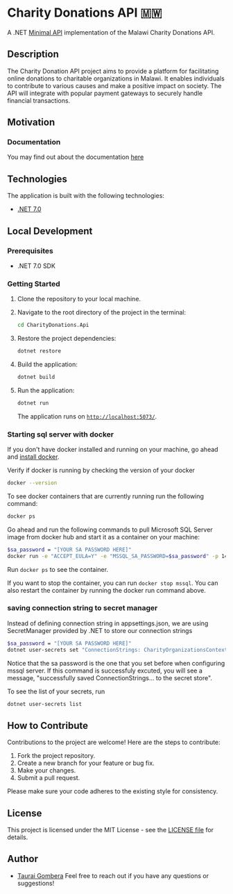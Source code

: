 # Charity Donations API 🇲🇼

A .NET [Minimal API](https://learn.microsoft.com/en-us/aspnet/core/fundamentals/minimal-apis?view=aspnetcore-7.0) implementation of the Malawi Charity Donations API.

## Description

The Charity Donation API project aims to provide a platform for facilitating online donations to charitable organizations in Malawi. It enables individuals to contribute to various causes and make a positive impact on society. The API will integrate with popular payment gateways to securely handle financial transactions.

## Motivation

### Documentation

You may find out about the documentation [here](https://github.com/...Usecases.md)

## Technologies

The application is built with the following technologies:

- [.NET 7.0](https://learn.microsoft.com/en-us/dotnet/core/whats-new/dotnet-7)

## Local Development

### Prerequisites

- .NET 7.0 SDK

### Getting Started

1. Clone the repository to your local machine.

2. Navigate to the root directory of the project in the terminal:

   ```bash
   cd CharityDonations.Api
   ```

3. Restore the project dependencies:

   ```bash
   dotnet restore
   ```

4. Build the application:

   ```bash
   dotnet build
   ```

5. Run the application:

   ```bash
   dotnet run
   ```

   The application runs on [`http://localhost:5073/`](http://localhost:5073/).

### Starting sql server with docker

If you don't have docker installed and running on your machine, go ahead and [install docker](https://docs.docker.com/desktop/).

Verify if docker is running by checking the version of your docker

```bash
docker --version
```

To see docker containers that are currently running run the following command:

```bash
docker ps
```

Go ahead and run the following commands to pull Microsoft SQL Server image from docker hub and start it as a container on your machine:

```bash
$sa_password = "[YOUR SA PASSWORD HERE]"
docker run -e "ACCEPT_EULA=Y" -e "MSSQL_SA_PASSWORD=$sa_password" -p 1433:1433 -v sqlvolume:/var/opt/mssql -d --rm --name mssql mcr.microsoft.com/mssql/server:2022-latest
```

Run `docker ps` to see the container.

If you want to stop the container, you can run `docker stop mssql`. You can also restart the container by running the docker run command above.

### saving connection string to secret manager

Instead of defining connection string in appsettings.json, we are using SecretManager provided by .NET to store our connection strings

```bash
$sa_password = "[YOUR SA PASSWORD HERE]"
dotnet user-secrets set "ConnectionStrings: CharityOrganizationsContext" "Server=localhost; Database=CharityOrganizations; User Id=sa; Password=$sa_password;TrustServiceCertificate=true"
```

Notice that the sa password is the one that you set before when configuring mssql server. If this command is successfuly excuted, you will see a message, "successfully saved ConnectionStrings... to the secret store".

To see the list of your secrets, run

```bash
dotnet user-secrets list
```

## How to Contribute

Contributions to the project are welcome! Here are the steps to contribute:

1. Fork the project repository.
2. Create a new branch for your feature or bug fix.
3. Make your changes.
4. Submit a pull request.

Please make sure your code adheres to the existing style for consistency.

## License

This project is licensed under the MIT License - see the [LICENSE file](https://opensource.org/license/mit/) for details.

## Author

- [Taurai Gombera](https://github.com/tauraigombera)
  Feel free to reach out if you have any questions or suggestions!
